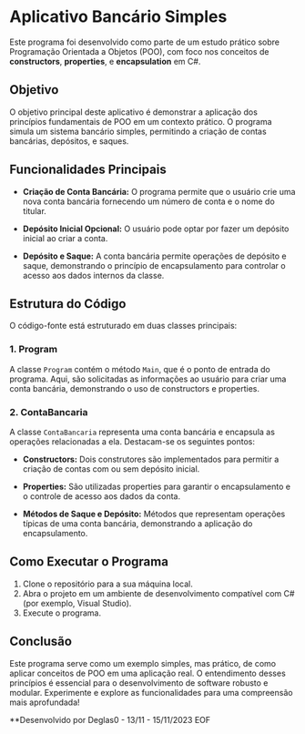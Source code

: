 # Aplicativo Bancário Simples

Este programa foi desenvolvido como parte de um estudo prático sobre Programação Orientada a Objetos (POO), com foco nos conceitos de **constructors**, **properties**, e **encapsulation** em C#.

## Objetivo

O objetivo principal deste aplicativo é demonstrar a aplicação dos princípios fundamentais de POO em um contexto prático. O programa simula um sistema bancário simples, permitindo a criação de contas bancárias, depósitos, e saques.

## Funcionalidades Principais

- **Criação de Conta Bancária:** O programa permite que o usuário crie uma nova conta bancária fornecendo um número de conta e o nome do titular.

- **Depósito Inicial Opcional:** O usuário pode optar por fazer um depósito inicial ao criar a conta.

- **Depósito e Saque:** A conta bancária permite operações de depósito e saque, demonstrando o princípio de encapsulamento para controlar o acesso aos dados internos da classe.

## Estrutura do Código

O código-fonte está estruturado em duas classes principais:

### 1. Program

A classe `Program` contém o método `Main`, que é o ponto de entrada do programa. Aqui, são solicitadas as informações ao usuário para criar uma conta bancária, demonstrando o uso de constructors e properties.

### 2. ContaBancaria

A classe `ContaBancaria` representa uma conta bancária e encapsula as operações relacionadas a ela. Destacam-se os seguintes pontos:

- **Constructors:** Dois construtores são implementados para permitir a criação de contas com ou sem depósito inicial.

- **Properties:** São utilizadas properties para garantir o encapsulamento e o controle de acesso aos dados da conta.

- **Métodos de Saque e Depósito:** Métodos que representam operações típicas de uma conta bancária, demonstrando a aplicação do encapsulamento.

## Como Executar o Programa

1. Clone o repositório para a sua máquina local.
2. Abra o projeto em um ambiente de desenvolvimento compatível com C# (por exemplo, Visual Studio).
3. Execute o programa.

## Conclusão

Este programa serve como um exemplo simples, mas prático, de como aplicar conceitos de POO em uma aplicação real. O entendimento desses princípios é essencial para o desenvolvimento de software robusto e modular. Experimente e explore as funcionalidades para uma compreensão mais aprofundada!

**Desenvolvido por Deglas0 - 13/11 - 15/11/2023
EOF
